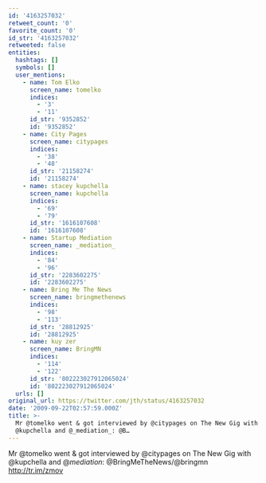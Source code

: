 ```yaml
---
id: '4163257032'
retweet_count: '0'
favorite_count: '0'
id_str: '4163257032'
retweeted: false
entities:
  hashtags: []
  symbols: []
  user_mentions:
    - name: Tom Elko
      screen_name: tomelko
      indices:
        - '3'
        - '11'
      id_str: '9352852'
      id: '9352852'
    - name: City Pages
      screen_name: citypages
      indices:
        - '38'
        - '48'
      id_str: '21158274'
      id: '21158274'
    - name: stacey kupchella
      screen_name: kupchella
      indices:
        - '69'
        - '79'
      id_str: '1616107608'
      id: '1616107608'
    - name: Startup Mediation
      screen_name: _mediation_
      indices:
        - '84'
        - '96'
      id_str: '2283602275'
      id: '2283602275'
    - name: Bring Me The News
      screen_name: bringmethenews
      indices:
        - '98'
        - '113'
      id_str: '28812925'
      id: '28812925'
    - name: kuy zer
      screen_name: BringMN
      indices:
        - '114'
        - '122'
      id_str: '802223027912065024'
      id: '802223027912065024'
  urls: []
original_url: https://twitter.com/jth/status/4163257032
date: '2009-09-22T02:57:59.000Z'
title: >-
  Mr @tomelko went & got interviewed by @citypages on The New Gig with
  @kupchella and @_mediation_: @B…
---
```


Mr @tomelko went & got interviewed by @citypages on The New Gig with @kupchella and @_mediation_: @BringMeTheNews/@bringmn http://tr.im/zmov